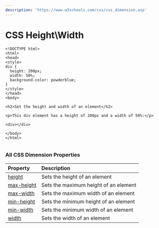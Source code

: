 ```yaml
---
description: 'https://www.w3schools.com/css/css_dimension.asp'
---
```


# CSS Height\Width

```markup
<!DOCTYPE html>
<html>
<head>
<style>
div {
  height: 200px;
  width: 50%;
  background-color: powderblue;
}
</style>
</head>
<body>

<h2>Set the height and width of an element</h2>

<p>This div element has a height of 200px and a width of 50%:</p>

<div></div>

</body>
</html>


```



### All CSS Dimension Properties

| Property | Description |
| :--- | :--- |
| [height](https://www.w3schools.com/cssref/pr_dim_height.asp) | Sets the height of an element |
| [max-height](https://www.w3schools.com/cssref/pr_dim_max-height.asp) | Sets the maximum height of an element |
| [max-width](https://www.w3schools.com/cssref/pr_dim_max-width.asp) | Sets the maximum width of an element |
| [min-height](https://www.w3schools.com/cssref/pr_dim_min-height.asp) | Sets the minimum height of an element |
| [min-width](https://www.w3schools.com/cssref/pr_dim_min-width.asp) | Sets the minimum width of an element |
| [width](https://www.w3schools.com/cssref/pr_dim_width.asp) | Sets the width of an element |

